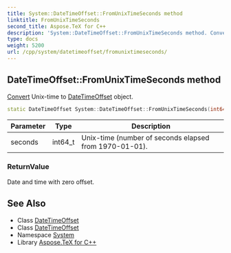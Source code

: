 ```yaml
---
title: System::DateTimeOffset::FromUnixTimeSeconds method
linktitle: FromUnixTimeSeconds
second_title: Aspose.TeX for C++
description: 'System::DateTimeOffset::FromUnixTimeSeconds method. Convert Unix-time to DateTimeOffset object in C++.'
type: docs
weight: 5200
url: /cpp/system/datetimeoffset/fromunixtimeseconds/
---
```

## DateTimeOffset::FromUnixTimeSeconds method


[Convert](../../convert/) Unix-time to [DateTimeOffset](../) object.

```cpp
static DateTimeOffset System::DateTimeOffset::FromUnixTimeSeconds(int64_t seconds)
```


| Parameter | Type | Description |
| --- | --- | --- |
| seconds | int64_t | Unix-time (number of seconds elapsed from 1970-01-01). |

### ReturnValue

Date and time with zero offset.

## See Also

* Class [DateTimeOffset](../)
* Class [DateTimeOffset](../)
* Namespace [System](../../)
* Library [Aspose.TeX for C++](../../../)

